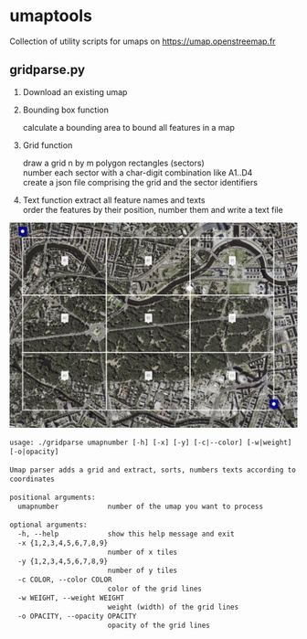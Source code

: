 # umaptools
Collection of utility scripts for umaps on https://umap.openstreemap.fr

## gridparse.py

1. Download an existing umap
2. Bounding box function

   calculate a bounding area to bound all features in a map
2. Grid function

   draw a grid n by m polygon rectangles (sectors)   
   number each sector with a char-digit combination like A1..D4   
   create a json file comprising the grid and the sector identifiers   
   
3. Text function
   extract all feature names and texts   
   order the features by their position, number them and write a text file   

<img src="https://raw.githubusercontent.com/Wikinaut/umaptools/main/documentation/testumap-with-3x3-grid.png" width=1200>

```
usage: ./gridparse umapnumber [-h] [-x] [-y] [-c|--color] [-w|weight] [-o|opacity]

Umap parser adds a grid and extract, sorts, numbers texts according to coordinates

positional arguments:
  umapnumber            number of the umap you want to process

optional arguments:
  -h, --help            show this help message and exit
  -x {1,2,3,4,5,6,7,8,9}
                        number of x tiles
  -y {1,2,3,4,5,6,7,8,9}
                        number of y tiles
  -c COLOR, --color COLOR
                        color of the grid lines
  -w WEIGHT, --weight WEIGHT
                        weight (width) of the grid lines
  -o OPACITY, --opacity OPACITY
                        opacity of the grid lines
```
